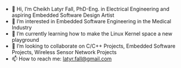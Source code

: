 - 👋 Hi, I’m Cheikh Latyr Fall, PhD-Eng. in Electrical Engineering and aspiring Embedded Software Design Artist
- 👀 I’m interested in Embedded Software Engineering in the Medical Industry
- 🌱 I’m currently learning how to make the Linux Kernel space a new playground
- 💞️ I’m looking to collaborate on C/C++ Projects, Embedded Software Projects, Wireless Sensor Network Projects 
- 📫 How to reach me: latyr.fall@gmail.com

<!---
CheikhLatyrFall/CheikhLatyrFall is a ✨ special ✨ repository because its `README.md` (this file) appears on your GitHub profile.
You can click the Preview link to take a look at your changes.
--->
